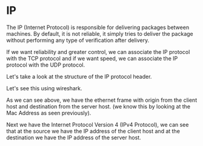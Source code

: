 # IP

The IP (Internet Protocol) is responsible for delivering packages between machines. By default, it is not reliable, it simply tries to deliver the package without performing any type of verification after delivery.

 If we want reliability and greater control, we can associate the IP protocol with the TCP protocol and if we want speed, we can associate the IP protocol with the UDP protocol.
 
Let's take a look at the structure of the IP protocol header.


Let's see this using wireshark.


As we can see above, we have the ethernet frame with origin from the client host and destination from the server host. (we know this by looking at the Mac Address as seen previously).

Next we have the Internet Protocol Version 4 (IPv4 Protocol), we can see that at the source we have the IP address of the client host and at the destination we have the IP address of the server host.

